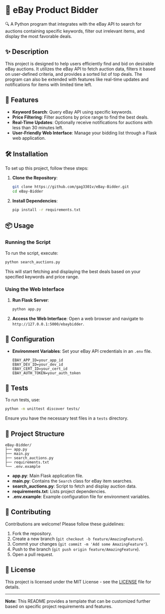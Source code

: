 # 📌 eBay Product Bidder

🔍 A Python program that integrates with the eBay API to search for auctions containing specific keywords, filter out irrelevant items, and display the most favorable deals.

## ✨ Description

This project is designed to help users efficiently find and bid on desirable eBay auctions. It utilizes the eBay API to fetch auction data, filters it based on user-defined criteria, and provides a sorted list of top deals. The program can also be extended with features like real-time updates and notifications for items with limited time left.

## 🚀 Features

- **Keyword Search**: Query eBay API using specific keywords.
- **Price Filtering**: Filter auctions by price range to find the best deals.
- **Real-Time Updates**: Optionally receive notifications for auctions with less than 30 minutes left.
- **User-Friendly Web Interface**: Manage your bidding list through a Flask web application.

## 🛠️ Installation

To set up this project, follow these steps:

1. **Clone the Repository**:
   ```sh
   git clone https://github.com/gag3301v/eBay-Bidder.git
   cd eBay-Bidder
   ```

2. **Install Dependencies**:
   ```sh
   pip install -r requirements.txt
   ```

## 📦 Usage

### Running the Script

To run the script, execute:

```sh
python search_auctions.py
```

This will start fetching and displaying the best deals based on your specified keywords and price range.

### Using the Web Interface

1. **Run Flask Server**:
   ```sh
   python app.py
   ```

2. **Access the Web Interface**:
   Open a web browser and navigate to `http://127.0.0.1:5000/ebaybidder`.

## 🔧 Configuration

- **Environment Variables**: Set your eBay API credentials in an `.env` file.
  ```plaintext
  EBAY_APP_ID=your_app_id
  EBAY_DEV_ID=your_dev_id
  EBAY_CERT_ID=your_cert_id
  EBAY_AUTH_TOKEN=your_auth_token
  ```

## 🧪 Tests

To run tests, use:

```sh
python -m unittest discover tests/
```

Ensure you have the necessary test files in a `tests` directory.

## 📁 Project Structure

```
eBay-Bidder/
├── app.py
├── main.py
├── search_auctions.py
├── requirements.txt
└── .env.example
```

- **app.py**: Main Flask application file.
- **main.py**: Contains the `Search` class for eBay item searches.
- **search_auctions.py**: Script to fetch and display auction data.
- **requirements.txt**: Lists project dependencies.
- **.env.example**: Example configuration file for environment variables.

## 🙌 Contributing

Contributions are welcome! Please follow these guidelines:

1. Fork the repository.
2. Create a new branch (`git checkout -b feature/AmazingFeature`).
3. Commit your changes (`git commit -m 'Add some AmazingFeature'`).
4. Push to the branch (`git push origin feature/AmazingFeature`).
5. Open a pull request.

## 📄 License

This project is licensed under the MIT License - see the [LICENSE](LICENSE) file for details.

---

**Note:** This README provides a template that can be customized further based on specific project requirements and features.